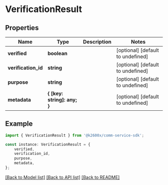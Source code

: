# VerificationResult


## Properties

Name | Type | Description | Notes
------------ | ------------- | ------------- | -------------
**verified** | **boolean** |  | [optional] [default to undefined]
**verification_id** | **string** |  | [optional] [default to undefined]
**purpose** | **string** |  | [optional] [default to undefined]
**metadata** | **{ [key: string]: any; }** |  | [optional] [default to undefined]

## Example

```typescript
import { VerificationResult } from '@k2600x/comm-service-sdk';

const instance: VerificationResult = {
    verified,
    verification_id,
    purpose,
    metadata,
};
```

[[Back to Model list]](../README.md#documentation-for-models) [[Back to API list]](../README.md#documentation-for-api-endpoints) [[Back to README]](../README.md)
